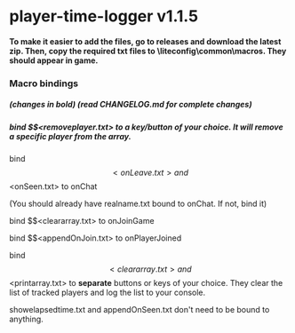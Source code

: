 # player-time-logger v1.1.5

#### To make it easier to add the files, go to releases and download the latest zip. Then, copy the required txt files to \liteconfig\common\macros. They should appear in game. 

### Macro bindings
##### (changes in bold) (read CHANGELOG.md for complete changes)

##### bind $$<removeplayer.txt> to a key/button of your choice. It will remove a specific player from the array.

bind $$<onLeave.txt> and $$<onSeen.txt> to onChat

(You should already have realname.txt bound to onChat. If not, bind it)

bind $$<cleararray.txt> to onJoinGame

bind $$<appendOnJoin.txt> to onPlayerJoined
  
bind $$<cleararray.txt> and $$<printarray.txt> to **separate** buttons or keys of your choice. They clear the list of tracked players and log the list to your console. 

showelapsedtime.txt and appendOnSeen.txt don't need to be bound to anything. 


